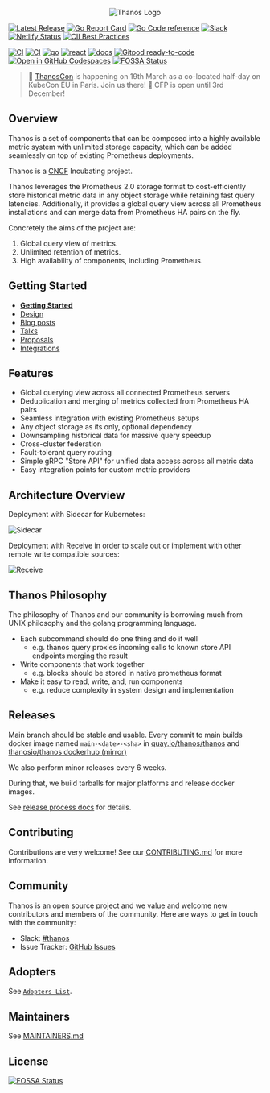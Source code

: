 <p align="center"><img src="docs/img/Thanos-logo_fullmedium.png" alt="Thanos Logo"></p>

[![Latest Release](https://img.shields.io/github/release/thanos-io/thanos.svg?style=flat-square)](https://github.com/thanos-io/thanos/releases/latest) [![Go Report Card](https://goreportcard.com/badge/github.com/thanos-io/thanos)](https://goreportcard.com/report/github.com/thanos-io/thanos) [![Go Code reference](https://img.shields.io/badge/code%20reference-go.dev-darkblue.svg)](https://pkg.go.dev/github.com/thanos-io/thanos?tab=subdirectories) [![Slack](https://img.shields.io/badge/join%20slack-%23thanos-brightgreen.svg)](https://slack.cncf.io/) [![Netlify Status](https://api.netlify.com/api/v1/badges/664a5091-934c-4b0e-a7b6-bc12f822a590/deploy-status)](https://app.netlify.com/sites/thanos-io/deploys) [![CII Best Practices](https://bestpractices.coreinfrastructure.org/projects/3048/badge)](https://bestpractices.coreinfrastructure.org/projects/3048)

[![CI](https://github.com/thanos-io/thanos/workflows/CI/badge.svg)](https://github.com/thanos-io/thanos/actions?query=workflow%3ACI) [![CI](https://circleci.com/gh/thanos-io/thanos.svg?style=svg)](https://circleci.com/gh/thanos-io/thanos) [![go](https://github.com/thanos-io/thanos/workflows/go/badge.svg)](https://github.com/thanos-io/thanos/actions?query=workflow%3Ago) [![react](https://github.com/thanos-io/thanos/workflows/react/badge.svg)](https://github.com/thanos-io/thanos/actions?query=workflow%3Areact) [![docs](https://github.com/thanos-io/thanos/workflows/docs/badge.svg)](https://github.com/thanos-io/thanos/actions?query=workflow%3Adocs) [![Gitpod ready-to-code](https://img.shields.io/badge/Gitpod-ready--to--code-blue?logo=gitpod)](https://gitpod.io/#https://github.com/thanos-io/thanos) [![Open in GitHub Codespaces](https://github.com/codespaces/badge.svg)](https://github.com/codespaces/new?hide_repo_select=true&ref=main&repo=109162639)
[![FOSSA Status](https://app.fossa.com/api/projects/git%2Bgithub.com%2Fmittalmridul%2Fthanos.svg?type=shield)](https://app.fossa.com/projects/git%2Bgithub.com%2Fmittalmridul%2Fthanos?ref=badge_shield)

> 📢 [ThanosCon](https://thanos.io/blog/2023-20-11-thanoscon/) is happening on 19th March as a co-located half-day on KubeCon EU in Paris. Join us there! 🤗 CFP is open until 3rd December!

## Overview

Thanos is a set of components that can be composed into a highly available metric system with unlimited storage capacity, which can be added seamlessly on top of existing Prometheus deployments.

Thanos is a [CNCF](https://www.cncf.io/) Incubating project.

Thanos leverages the Prometheus 2.0 storage format to cost-efficiently store historical metric data in any object storage while retaining fast query latencies. Additionally, it provides a global query view across all Prometheus installations and can merge data from Prometheus HA pairs on the fly.

Concretely the aims of the project are:

1. Global query view of metrics.
2. Unlimited retention of metrics.
3. High availability of components, including Prometheus.

## Getting Started

* **[Getting Started](https://thanos.io/tip/thanos/getting-started.md/)**
* [Design](https://thanos.io/tip/thanos/design.md/)
* [Blog posts](docs/getting-started.md#blog-posts)
* [Talks](docs/getting-started.md#talks)
* [Proposals](docs/proposals-done)
* [Integrations](docs/integrations.md)

## Features

* Global querying view across all connected Prometheus servers
* Deduplication and merging of metrics collected from Prometheus HA pairs
* Seamless integration with existing Prometheus setups
* Any object storage as its only, optional dependency
* Downsampling historical data for massive query speedup
* Cross-cluster federation
* Fault-tolerant query routing
* Simple gRPC "Store API" for unified data access across all metric data
* Easy integration points for custom metric providers

## Architecture Overview

Deployment with Sidecar for Kubernetes:

<!---
Source file to copy and edit: https://docs.google.com/drawings/d/1AiMc1qAjASMbtqL6PNs0r9-ynGoZ9LIAtf0b9PjILxw/edit?usp=sharing
-->

![Sidecar](https://docs.google.com/drawings/d/e/2PACX-1vSJd32gPh8-MC5Ko0-P-v1KQ0Xnxa0qmsVXowtkwVGlczGfVW-Vd415Y6F129zvh3y0vHLBZcJeZEoz/pub?w=960&h=720)

Deployment with Receive in order to scale out or implement with other remote write compatible sources:

<!---
Source file to copy and edit: https://docs.google.com/drawings/d/1iimTbcicKXqz0FYtSfz04JmmVFLVO9BjAjEzBm5538w/edit?usp=sharing
-->

![Receive](https://docs.google.com/drawings/d/e/2PACX-1vRdYP__uDuygGR5ym1dxBzU6LEx5v7Rs1cAUKPsl5BZrRGVl5YIj5lsD_FOljeIVOGWatdAI9pazbCP/pub?w=960&h=720)

## Thanos Philosophy

The philosophy of Thanos and our community is borrowing much from UNIX philosophy and the golang programming language.

* Each subcommand should do one thing and do it well
  * e.g. thanos query proxies incoming calls to known store API endpoints merging the result
* Write components that work together
  * e.g. blocks should be stored in native prometheus format
* Make it easy to read, write, and, run components
  * e.g. reduce complexity in system design and implementation

## Releases

Main branch should be stable and usable. Every commit to main builds docker image named `main-<date>-<sha>` in [quay.io/thanos/thanos](https://quay.io/repository/thanos/thanos) and [thanosio/thanos dockerhub (mirror)](https://hub.docker.com/r/thanosio/thanos)

We also perform minor releases every 6 weeks.

During that, we build tarballs for major platforms and release docker images.

See [release process docs](docs/release-process.md) for details.

## Contributing

Contributions are very welcome! See our [CONTRIBUTING.md](CONTRIBUTING.md) for more information.

## Community

Thanos is an open source project and we value and welcome new contributors and members of the community. Here are ways to get in touch with the community:

* Slack: [#thanos](https://slack.cncf.io/)
* Issue Tracker: [GitHub Issues](https://github.com/thanos-io/thanos/issues)

## Adopters

See [`Adopters List`](website/data/adopters.yml).

## Maintainers

See [MAINTAINERS.md](MAINTAINERS.md)


## License
[![FOSSA Status](https://app.fossa.com/api/projects/git%2Bgithub.com%2Fmittalmridul%2Fthanos.svg?type=large)](https://app.fossa.com/projects/git%2Bgithub.com%2Fmittalmridul%2Fthanos?ref=badge_large)
